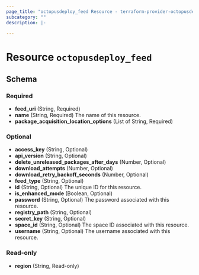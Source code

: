 ```yaml
---
page_title: "octopusdeploy_feed Resource - terraform-provider-octopusdeploy"
subcategory: ""
description: |-
  
---
```


# Resource `octopusdeploy_feed`





## Schema

### Required

- **feed_uri** (String, Required)
- **name** (String, Required) The name of this resource.
- **package_acquisition_location_options** (List of String, Required)

### Optional

- **access_key** (String, Optional)
- **api_version** (String, Optional)
- **delete_unreleased_packages_after_days** (Number, Optional)
- **download_attempts** (Number, Optional)
- **download_retry_backoff_seconds** (Number, Optional)
- **feed_type** (String, Optional)
- **id** (String, Optional) The unique ID for this resource.
- **is_enhanced_mode** (Boolean, Optional)
- **password** (String, Optional) The password associated with this resource.
- **registry_path** (String, Optional)
- **secret_key** (String, Optional)
- **space_id** (String, Optional) The space ID associated with this resource.
- **username** (String, Optional) The username associated with this resource.

### Read-only

- **region** (String, Read-only)


